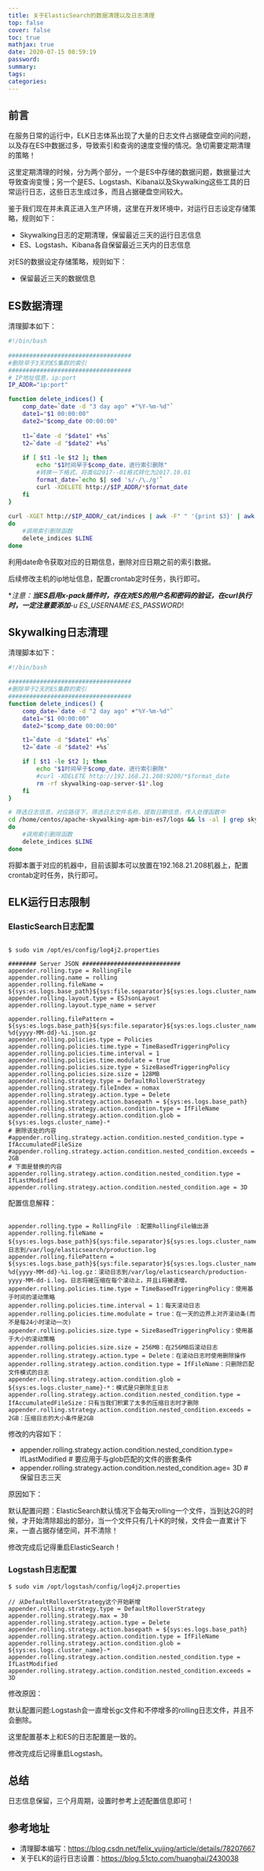 ```yaml
---
title: 关于ElasticSearch的数据清理以及日志清理
top: false
cover: false
toc: true
mathjax: true
date: 2020-07-15 08:59:19
password:
summary:
tags:
categories:
---
```


## 前言

在服务日常的运行中，ELK日志体系出现了大量的日志文件占据硬盘空间的问题，以及存在ES中数据过多，导致索引和查询的速度变慢的情况。急切需要定期清理的策略！

这里定期清理的时候，分为两个部分，一个是ES中存储的数据问题，数据量过大导致查询变慢；另一个是ES、Logstash、Kibana以及Skywalking这些工具的日常运行日志，这些日志生成过多，而且占据硬盘空间较大。

鉴于我们现在并未真正进入生产环境，这里在开发环境中，对运行日志设定存储策略，规则如下：

* Skywalking日志的定期清理，保留最近三天的运行日志信息
* ES、Logstash、Kibana各自保留最近三天内的日志信息

对ES的数据设定存储策略，规则如下：

* 保留最近三天的数据信息

## ES数据清理

清理脚本如下：

```bash
#!/bin/bash
 
###################################
#删除早于3天的ES集群的索引
###################################
# IP地址信息，ip:port
IP_ADDR="ip:port"

function delete_indices() {
    comp_date=`date -d "3 day ago" +"%Y-%m-%d"`
    date1="$1 00:00:00"
    date2="$comp_date 00:00:00"
 
    t1=`date -d "$date1" +%s`
    t2=`date -d "$date2" +%s` 
 
    if [ $t1 -le $t2 ]; then 
        echo "$1时间早于$comp_date，进行索引删除"
        #转换一下格式，将类似2017--01格式转化为2017.10.01
        format_date=`echo $| sed 's/-/\./g'`
        curl -XDELETE http://$IP_ADDR/*$format_date
    fi
}
 
curl -XGET http://$IP_ADDR/_cat/indices | awk -F" " '{print $3}' | awk -F"-" '{print $NF}' | egrep "[0-9]*\.[0-9]*\.[0-9]*" | sort | uniq  | sed 's/\./-/g' | while read LINE
do
    #调用索引删除函数
    delete_indices $LINE
done

```

利用date命令获取对应的日期信息，删除对应日期之前的索引数据。

后续修改主机的ip地址信息，配置crontab定时任务，执行即可。

**注意：**当ES启用x-pack插件时，存在对ES的用户名和密码的验证，在curl执行时，一定注意要添加**-u ES_USERNAME:ES_PASSWORD*!

## Skywalking日志清理

清理脚本如下：

```bash
#!/bin/bash

###################################
#删除早于2天的ES集群的索引
###################################
function delete_indices() {
    comp_date=`date -d "2 day ago" +"%Y-%m-%d"`
    date1="$1 00:00:00"
    date2="$comp_date 00:00:00"

    t1=`date -d "$date1" +%s`
    t2=`date -d "$date2" +%s`

    if [ $t1 -le $t2 ]; then
        echo "$1时间早于$comp_date，进行索引删除"
        #curl -XDELETE http://192.168.21.208:9200/*$format_date
        rm -rf skywalking-oap-server-$1*.log
    fi
}

# 筛选日志信息，对应路径下，筛选日志文件名称，提取日期信息，传入处理函数中
cd /home/centos/apache-skywalking-apm-bin-es7/logs && ls -al | grep skywalking-oap-server-20 | awk '{print $9}' | sort | uniq | grep -P -o "[0-9]{4}-[0-9]{1,2}-[0-9]{1,2}" | while read LINE
do
    #调用索引删除函数
    delete_indices $LINE
done

```

将脚本置于对应的机器中，目前该脚本可以放置在192.168.21.208机器上，配置crontab定时任务，执行即可。

## ELK运行日志限制

### ElasticSearch日志配置

```

$ sudo vim /opt/es/config/log4j2.properties

######## Server JSON ############################
appender.rolling.type = RollingFile
appender.rolling.name = rolling
appender.rolling.fileName = ${sys:es.logs.base_path}${sys:file.separator}${sys:es.logs.cluster_name}_server.json
appender.rolling.layout.type = ESJsonLayout
appender.rolling.layout.type_name = server

appender.rolling.filePattern = ${sys:es.logs.base_path}${sys:file.separator}${sys:es.logs.cluster_name}-%d{yyyy-MM-dd}-%i.json.gz
appender.rolling.policies.type = Policies
appender.rolling.policies.time.type = TimeBasedTriggeringPolicy
appender.rolling.policies.time.interval = 1
appender.rolling.policies.time.modulate = true
appender.rolling.policies.size.type = SizeBasedTriggeringPolicy
appender.rolling.policies.size.size = 128MB
appender.rolling.strategy.type = DefaultRolloverStrategy
appender.rolling.strategy.fileIndex = nomax
appender.rolling.strategy.action.type = Delete
appender.rolling.strategy.action.basepath = ${sys:es.logs.base_path}
appender.rolling.strategy.action.condition.type = IfFileName
appender.rolling.strategy.action.condition.glob = ${sys:es.logs.cluster_name}-*
# 删除该处的内容
#appender.rolling.strategy.action.condition.nested_condition.type = IfAccumulatedFileSize
#appender.rolling.strategy.action.condition.nested_condition.exceeds = 2GB
# 下面是替换的内容
appender.rolling.strategy.action.condition.nested_condition.type = IfLastModified
appender.rolling.strategy.action.condition.nested_condition.age = 3D

```
配置信息解释：

```

appender.rolling.type = RollingFile ：配置RollingFile输出源
appender.rolling.fileName = ${sys:es.logs.base_path}${sys:file.separator}${sys:es.logs.cluster_name}.log：日志到/var/log/elasticsearch/production.log
appender.rolling.filePattern = ${sys:es.logs.base_path}${sys:file.separator}${sys:es.logs.cluster_name}-%d{yyyy-MM-dd}-%i.log.gz：滚动日志到/var/log/elasticsearch/production-yyyy-MM-dd-i.log，日志将被压缩在每个滚动上，并且i将被递增。
appender.rolling.policies.time.type = TimeBasedTriggeringPolicy：使用基于时间的滚动策略
appender.rolling.policies.time.interval = 1：每天滚动日志
appender.rolling.policies.time.modulate = true：在一天的边界上对齐滚动条(而不是每24小时滚动一次)
appender.rolling.policies.size.type = SizeBasedTriggeringPolicy：使用基于大小的滚动策略
appender.rolling.policies.size.size = 256MB：在256MB后滚动日志
appender.rolling.strategy.action.type = Delete：在滚动日志时使用删除操作
appender.rolling.strategy.action.condition.type = IfFileName：只删除匹配文件模式的日志
appender.rolling.strategy.action.condition.glob = ${sys:es.logs.cluster_name}-*：模式是只删除主日志
appender.rolling.strategy.action.condition.nested_condition.type = IfAccumulatedFileSize：只有当我们积累了太多的压缩日志时才删除
appender.rolling.strategy.action.condition.nested_condition.exceeds = 2GB：压缩日志的大小条件是2GB

```

修改的内容如下：

* appender.rolling.strategy.action.condition.nested_condition.type= IfLastModified   # 要应用于与glob匹配的文件的嵌套条件
* appender.rolling.strategy.action.condition.nested_condition.age= 3D                # 保留日志三天

原因如下：

默认配置问题：ElasticSearch默认情况下会每天rolling一个文件，当到达2G的时候，才开始清除超出的部分，当一个文件只有几十K的时候，文件会一直累计下来，一直占据存储空间，并不清除！

修改完成后记得重启ElasticSearch！

### Logstash日志配置

```
$ sudo vim /opt/logstash/config/log4j2.properties

// 从DefaultRolloverStrategy这个开始新增
appender.rolling.strategy.type = DefaultRolloverStrategy
appender.rolling.strategy.max = 30
appender.rolling.strategy.action.type = Delete
appender.rolling.strategy.action.basepath = ${sys:es.logs.base_path}
appender.rolling.strategy.action.condition.type = IfFileName
appender.rolling.strategy.action.condition.glob = ${sys:es.logs.cluster_name}-*
appender.rolling.strategy.action.condition.nested_condition.type = IfLastModified
appender.rolling.strategy.action.condition.nested_condition.exceeds = 3D

```

修改原因：

默认配置问题:Logstash会一直增长gc文件和不停增多的rolling日志文件，并且不会删除。

这里配置基本上和ES的日志配置是一致的。

修改完成后记得重启Logstash。

## 总结

日志信息保留，三个月周期，设置时参考上述配置信息即可！

## 参考地址

* 清理脚本编写：https://blog.csdn.net/felix_yujing/article/details/78207667
* 关于ELK的运行日志设置：https://blog.51cto.com/huanghai/2430038

